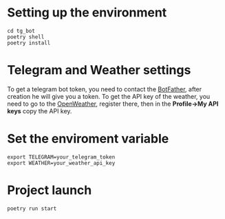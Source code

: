 # **Setting up the environment**
    cd tg_bot
    poetry shell
    poetry install

# **Telegram and Weather settings**
To get a telegram bot token, you need to contact the [BotFather](https://t.me/BotFather), after creation he will give you a token. To get the API key of the weather, you need to go to the [OpenWeather](https://openweathermap.org/), register there, then in the **Profile->My API keys** copy the API key.

# **Set the enviroment variable**
    export TELEGRAM=your_telegram_token
    export WEATHER=your_weather_api_key

# **Project launch**
    poetry run start

